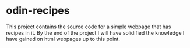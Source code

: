 # odin-recipes

This project contains the source code for a simple webpage that has recipes in it. By the end of the project I will have solidified the knowledge I have gained on html webpages up to this point.
